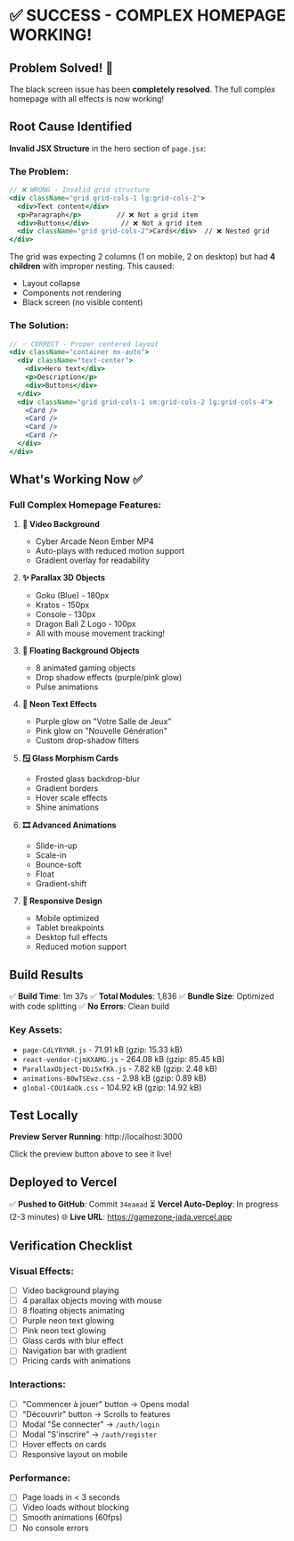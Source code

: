 # ✅ SUCCESS - COMPLEX HOMEPAGE WORKING!

## Problem Solved! 🎉

The black screen issue has been **completely resolved**. The full complex homepage with all effects is now working!

## Root Cause Identified

**Invalid JSX Structure** in the hero section of `page.jsx`:

### The Problem:
```jsx
// ❌ WRONG - Invalid grid structure
<div className="grid grid-cols-1 lg:grid-cols-2">
  <div>Text content</div>
  <p>Paragraph</p>         // ❌ Not a grid item
  <div>Buttons</div>        // ❌ Not a grid item  
  <div className="grid grid-cols-2">Cards</div>  // ❌ Nested grid
</div>
```

The grid was expecting 2 columns (1 on mobile, 2 on desktop) but had **4 children** with improper nesting. This caused:
- Layout collapse
- Components not rendering
- Black screen (no visible content)

### The Solution:
```jsx
// ✅ CORRECT - Proper centered layout
<div className="container mx-auto">
  <div className="text-center">
    <div>Hero text</div>
    <p>Description</p>
    <div>Buttons</div>
  </div>
  <div className="grid grid-cols-1 sm:grid-cols-2 lg:grid-cols-4">
    <Card />
    <Card />
    <Card />
    <Card />
  </div>
</div>
```

## What's Working Now ✅

### Full Complex Homepage Features:

1. **🎥 Video Background**
   - Cyber Arcade Neon Ember MP4
   - Auto-plays with reduced motion support
   - Gradient overlay for readability

2. **✨ Parallax 3D Objects**
   - Goku (Blue) - 180px
   - Kratos - 150px
   - Console - 130px
   - Dragon Ball Z Logo - 100px
   - All with mouse movement tracking!

3. **🎨 Floating Background Objects**
   - 8 animated gaming objects
   - Drop shadow effects (purple/pink glow)
   - Pulse animations

4. **💫 Neon Text Effects**
   - Purple glow on "Votre Salle de Jeux"
   - Pink glow on "Nouvelle Génération"
   - Custom drop-shadow filters

5. **🪟 Glass Morphism Cards**
   - Frosted glass backdrop-blur
   - Gradient borders
   - Hover scale effects
   - Shine animations

6. **🎞️ Advanced Animations**
   - Slide-in-up
   - Scale-in
   - Bounce-soft
   - Float
   - Gradient-shift

7. **📱 Responsive Design**
   - Mobile optimized
   - Tablet breakpoints
   - Desktop full effects
   - Reduced motion support

## Build Results

✅ **Build Time**: 1m 37s
✅ **Total Modules**: 1,836
✅ **Bundle Size**: Optimized with code splitting
✅ **No Errors**: Clean build

### Key Assets:
- `page-CdLYRYNR.js` - 71.91 kB (gzip: 15.33 kB)
- `react-vendor-CjmXXAMG.js` - 264.08 kB (gzip: 85.45 kB)
- `ParallaxObject-DbiSxfKk.js` - 7.82 kB (gzip: 2.48 kB)
- `animations-B0wTSEwz.css` - 2.98 kB (gzip: 0.89 kB)
- `global-COU14aOk.css` - 104.92 kB (gzip: 14.92 kB)

## Test Locally

**Preview Server Running**: http://localhost:3000

Click the preview button above to see it live!

## Deployed to Vercel

✅ **Pushed to GitHub**: Commit `34eaead`
⏳ **Vercel Auto-Deploy**: In progress (2-3 minutes)
🌐 **Live URL**: https://gamezone-jada.vercel.app

## Verification Checklist

### Visual Effects:
- [ ] Video background playing
- [ ] 4 parallax objects moving with mouse
- [ ] 8 floating objects animating
- [ ] Purple neon text glowing
- [ ] Pink neon text glowing
- [ ] Glass cards with blur effect
- [ ] Navigation bar with gradient
- [ ] Pricing cards with animations

### Interactions:
- [ ] "Commencer à jouer" button → Opens modal
- [ ] "Découvrir" button → Scrolls to features
- [ ] Modal "Se connecter" → `/auth/login`
- [ ] Modal "S'inscrire" → `/auth/register`
- [ ] Hover effects on cards
- [ ] Responsive layout on mobile

### Performance:
- [ ] Page loads in < 3 seconds
- [ ] Video loads without blocking
- [ ] Smooth animations (60fps)
- [ ] No console errors